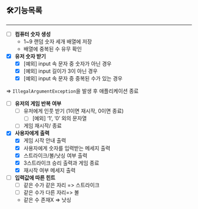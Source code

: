 ## 🛠기능목록

---

- [ ]  **컴퓨터 숫자 생성**
   - 1~9 랜덤 숫자 세개 배열에 저장
   - 배열에 중복된 수 유무 확인
- [x]  **유저 숫자 받기**
   - [x]  [예외] input 속 문자 중 숫자가 아닌 경우
   - [x]  [예외] input 길이가 3이 아닌 경우
   - [x]  [예외] input 속 문자 중 중복된 수가 있는 경우

  ⇒ `IllegalArgumentException`을 발생 후 애플리케이션 종료

- [ ]  **유저의 게임 반복 여부**
   - [ ]  유저에게 인풋 받기 (1이면 재시작, 0이면 종료)
      - [ ]  [예외] ‘1’, ’0’ 외의 문자열
   - [ ]  게임 재시작/ 종료
- [x]  **사용자에게 출력**
   - [x]  게임 시작 안내 출력
   - [x]  사용자에게 숫자를 입력받는 메세지 출력
   - [x]  스트라이크/볼/낫싱 여부 출력
   - [x]  3스트라이크 승리 출력과 게임 종료
   - [x]  재시작 여부 메세지 출력
- [ ]  **입력값에 따른 힌트**
   - [ ]  같은 수가 같은 자리 => 스트라이크
   - [ ]  같은 수가 다른 자리=> 볼
   - 같은 수 존재X => 낫싱
